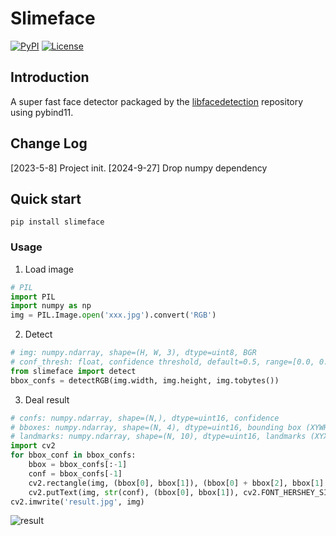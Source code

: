 # Slimeface
[![PyPI](https://img.shields.io/pypi/v/slimeface.svg)](https://pypi.python.org/pypi/slimeface)
[![License](https://img.shields.io/badge/license-BSD-blue.svg)](LICENSE)
## Introduction 
A super fast face detector packaged by the [libfacedetection](https://github.com/ShiqiYu/libfacedetection) repository using pybind11.
## Change Log
[2023-5-8] Project init.
[2024-9-27] Drop numpy dependency

## Quick start
```shell
pip install slimeface
```

### Usage
1. Load image
```python
# PIL
import PIL
import numpy as np
img = PIL.Image.open('xxx.jpg').convert('RGB')
```

2. Detect
```python
# img: numpy.ndarray, shape=(H, W, 3), dtype=uint8, BGR
# conf_thresh: float, confidence threshold, default=0.5, range=[0.0, 0.1]
from slimeface import detect
bbox_confs = detectRGB(img.width, img.height, img.tobytes())
```
3. Deal result
```python
# confs: numpy.ndarray, shape=(N,), dtype=uint16, confidence 
# bboxes: numpy.ndarray, shape=(N, 4), dtype=uint16, bounding box (XYWH)
# landmarks: numpy.ndarray, shape=(N, 10), dtype=uint16, landmarks (XYXYXYXYXY)
import cv2
for bbox_conf in bbox_confs:
    bbox = bbox_confs[:-1]
    conf = bbox_confs[-1]
    cv2.rectangle(img, (bbox[0], bbox[1]), (bbox[0] + bbox[2], bbox[1] + bbox[3]), (0, 255, 0), 1)
    cv2.putText(img, str(conf), (bbox[0], bbox[1]), cv2.FONT_HERSHEY_SIMPLEX, 0.5, (0, 0, 255), 1)
cv2.imwrite('result.jpg', img)
```
![result](resources/result.jpg)

